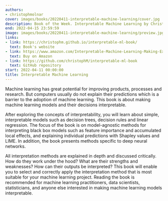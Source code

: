 ```yaml
---
authors:
- christophmolnar
cover: images/books/20220411-interpretable-machine-learning/cover.jpg
description: Book of the Week. Interpretable Machine Learning by Christoph Molnar
end: 2022-04-15 23:59:59
image: images/books/20220411-interpretable-machine-learning/preview.jpg
links:
- link: https://christophm.github.io/interpretable-ml-book/
  text: Book's website
- link: https://www.amazon.com/Interpretable-Machine-Learning-Making-Explainable/dp/B09TMWHVB4/ref=sr_1_1?qid=1647836815&refinements=p_27%3AChristoph+Molnar&s=books&sr=1-1&text=Christoph+Molnar
  text: Buy on Amazon
- link: https://github.com/christophM/interpretable-ml-book
  text: GitHub repository
start: 2022-04-11 00:00:00
title: Interpretable Machine Learning
---
```


Machine learning has great potential for improving products, processes and research. But computers usually do not explain their predictions which is a barrier to the adoption of machine learning. This book is about making machine learning models and their decisions interpretable.

After exploring the concepts of interpretability, you will learn about simple, interpretable models such as decision trees, decision rules and linear regression. The focus of the book is on model-agnostic methods for interpreting black box models such as feature importance and accumulated local effects, and explaining individual predictions with Shapley values and LIME. In addition, the book presents methods specific to deep neural networks.

All interpretation methods are explained in depth and discussed critically. How do they work under the hood? What are their strengths and weaknesses? How can their outputs be interpreted? This book will enable you to select and correctly apply the interpretation method that is most suitable for your machine learning project. Reading the book is recommended for machine learning practitioners, data scientists, statisticians, and anyone else interested in making machine learning models interpretable.